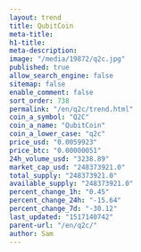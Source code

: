 ```yaml
---
layout: trend
title: QubitCoin
meta-title: 
h1-title: 
meta-description: 
image: "/media/19872/q2c.jpg"
published: true
allow_search_engine: false
sitemap: false
enable_comment: false
sort_order: 738
permalink: "/en/q2c/trend.html"
coin_a_symbol: "Q2C"
coin_a_name: "QubitCoin"
coin_a_lower_case: "q2c"
price_usd: "0.0059923"
price_btc: "0.00000051"
24h_volume_usd: "3238.89"
market_cap_usd: "248373921.0"
total_supply: "248373921.0"
available_supply: "248373921.0"
percent_change_1h: "0.45"
percent_change_24h: "-15.64"
percent_change_7d: "-30.12"
last_updated: "1517140742"
parent-url: "/en/q2c/"
author: Sam
---
```


